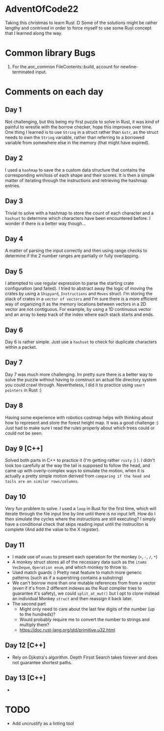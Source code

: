# AdventOfCode22
Taking this christmas to learn Rust :D
Some of the solutions might be rather lengthy and contrived in order to force myself to use some Rust concept that I learned along the way.

# Common library Bugs
1. For the aoc_common FileContents::build, account for newline-terminated input.

# Comments on each day

## Day 1
Not challenging, but this being my first puzzle to solve in Rust, it was kind of painful to wrestle with the borrow checker, hope this improves over time. One thing I learned  is to use `String` in a struct rather than `&str`, as the struct needs to own the `String` variable, rather than referring to a borrowed variable from somewhere else in the memory (that might have expired).

## Day 2
I used a `hashmap` to save the a custom data structure that contains the corresponding win/loss of each shape and their scores. It is then a simple matter of iterating through the instructions and retrieving the hashmap entries.

## Day 3
Trivial to solve with a hashmap to store the count of each character and a `hashset` to determine which characters have been encountered before. I wonder if there is a better way though...

## Day 4
A matter of parsing the input correctly and then using range checks to determine if the 2 number ranges are partially or fully overlapping.

## Day 5
I attempted to use regular expression to parse the starting crate configuration (and failed). I tried to abstract away the logic of moving the crates by using a `Shipyard`, `Instructions` and `Moves` struct. I'm storing the stack of crates in a `vector of vectors` and I'm sure there is a more efficient way of organizing it as the memory locations between vectors in a 2D vector are not contiguous. For example, by using a 1D continuous vector and an array to keep track of the index where each stack starts and ends. 
## Day 6
Day 6 is rather simple. Just use a `hashset` to check for duplicate characters within a packet.

## Day 7
Day 7 was much more challenging. Im pretty sure there is a better way to solve the puzzle without having to construct an actual file directory system you could crawl through. Nevertheless, I did it to practice using `smart pointers` in Rust :)

## Day 8 
Having some experience with robotics costmap helps with thinking about how to represent and store the forest height map. It was a good challenge :) Just had to make sure I read the rules properly about which trees could or could not be seen.

## Day 9 [C++]
Solved both parts in C++ to practice it (I'm getting rather `rusty` :) ). I didn't look too carefully at the way the tail is supposed to follow the head, and came up with overly-complex ways to simulate the motion, when it is actually a pretty simple motion derived from `comparing if the head and tails are on similar rows/columns`.

## Day 10
Very fun problem to solve. I used a `loop` in Rust for the first time, which will iterate through the file input line by line until there is no input left. How do I then simulate the cycles where the instructions are still executing? I simply have a conditional check that skips reading input until the instruciton is complete (And add the value to the X register). 

## Day 11
- I made use of `enums` to present each operation for the monkey (`+`, `-`, `/`, `*`)
- A monkey struct stores all of the necessary data such as the `items VecDeque`, `Operation enum`, and which monkey to throw to.
- Used match guards :) Pretty neat feature to match more generic patterns (such as if a superstring contains a substring)
- We can't borrow more than one mutable references from from a vector (even if it's from 2 different indexes as the Rust compiler tries to guarantee it's safety), we could `split_at_mut()` but I opt to clone instead an individual Monkey `struct` and then reassign it back later.
- The second part 
    - Might only need to care about the last few digits of the number (up to the hundreds)?
    - Would probably require me to convert the number to strings and multiply them?
    - https://doc.rust-lang.org/std/primitive.u32.html


## Day 12 [C++]
- Rely on Djikstra's algorithm. Depth Firsst Search takes forever and does not guarantee shortest paths.

## Day 13 [C++]
- 

# TODO 
- Add uncrustify as a linting tool

